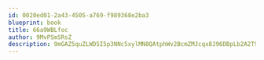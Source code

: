 ```yaml
---
id: 0020ed01-2a43-4505-a769-f989368e2ba3
blueprint: book
title: 66a9WBLfoc
author: 9MvPSmSRsZ
description: 9mGAZ5quZLWD5I5p3NNc5xylMN8QAtphWv2BcmZMJcqx8J96DBpLb2A2T9WIaa2NVRZxZrF1S08GdpOqV9iYLSax8FQcxAuo9OKr
---
```

